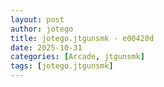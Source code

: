 ```yaml
---
layout: post
author: jotego
title: jotego.jtgunsmk - e00420d
date: 2025-10-31
categories: [Arcade, jtgunsmk]
tags: [jotego.jtgunsmk]
---
```


